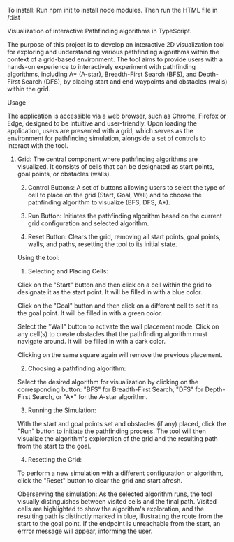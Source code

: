 To install:
Run npm init to install node modules.
Then run the HTML file in /dist

Visualization of interactive
Pathfinding algorithms in
TypeScript.

The purpose of this project is to develop an interactive 2D visualization tool for exploring and understanding various 
pathfinding algorithms within the context of a grid-based environment. The tool aims to provide users with a hands-on 
experience to interactively experiment with pathfinding algorithms, including A* (A-star), Breadth-First Search (BFS), 
and Depth-First Search (DFS), by placing start and end waypoints and obstacles (walls) within the grid.

Usage

The application is accessible via a web browser, such as Chrome, Firefox or Edge, designed to be intuitive and user-friendly. 
Upon loading the application, users are presented with a grid, which serves as the environment for pathfinding simulation, 
alongside a set of controls to interact with the tool.

 1. Grid: The central component where pathfinding algorithms are visualized. It consists of cells that can be designated as start points, goal points, or obstacles (walls).
    
    2. Control Buttons: A set of buttons allowing users to select the type of cell to place on the grid
       (Start, Goal, Wall) and to choose the pathfinding algorithm to visualize (BFS, DFS, A*).
    
    4. Run Button: Initiates the pathfinding algorithm based on the current grid configuration and selected algorithm.
    
    5. Reset Button: Clears the grid, removing all start points, goal points, walls, and paths, resetting the tool to its initial state.

    Using the tool:
    
    1. Selecting and Placing Cells:
    
    Click on the "Start" button and then click on a cell within the grid to designate it as the start point.
     It will be filled in with a blue color.
    
    Click on the "Goal" button and then click on a different cell to set it as the goal point.
    It will be filled in with a green color.
    
    Select the "Wall" button to activate the wall placement mode. Click on any cell(s) to create
     obstacles that the pathfinding algorithm must navigate around. It will be filled in with a dark color.

    Clicking on the same square again will remove the previous placement. 

    2. Choosing a pathfinding algorithm:

    Select the desired algorithm for visualization by clicking on the corresponding button:
    "BFS" for Breadth-First Search, "DFS" for Depth-First Search, or "A*" for the A-star algorithm.

    3. Running the Simulation:

    With the start and goal points set and obstacles (if any) placed, click the "Run" button to initiate the pathfinding process.
    The tool will then visualize the algorithm's exploration of the grid and the resulting path from the start to the goal.

    4. Resetting the Grid:
    
    To perform a new simulation with a different configuration or algorithm, click the "Reset" button to clear the grid and start afresh.

    Oberserving the simulation:
    As the selected algorithm runs, the tool visually distinguishes between visited cells and the final path. Visited cells are highlighted to show the algorithm's exploration,
     and the resulting path is distinctly marked in blue, illustrating the route from the start to the goal point. If the endpoint is unreachable from the start,
     an errror message will appear, informing the user. 
